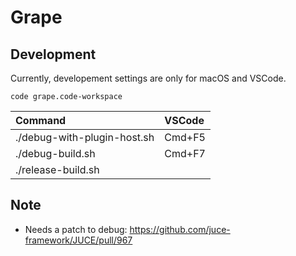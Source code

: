 # Grape

## Development

Currently, developement settings are only for macOS and VSCode.

```
code grape.code-workspace
```

| Command                     | VSCode |
| :-------------------------- | :----- |
| ./debug-with-plugin-host.sh | Cmd+F5 |
| ./debug-build.sh            | Cmd+F7 |
| ./release-build.sh          |        |

## Note

- Needs a patch to debug: https://github.com/juce-framework/JUCE/pull/967
